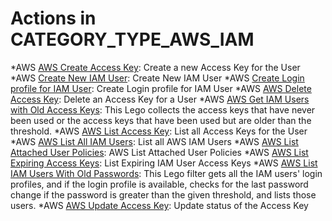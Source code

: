 # Actions in CATEGORY_TYPE_AWS_IAM
*AWS [AWS Create Access Key](https://github.com/unskript/Awesome-CloudOps-Automation/tree/master/AWS/legos/aws_create_access_key/aws_create_access_key.py): Create a new Access Key for the User
*AWS [Create New IAM User](https://github.com/unskript/Awesome-CloudOps-Automation/tree/master/AWS/legos/aws_create_iam_user/aws_create_iam_user.py): Create New IAM User
*AWS [Create Login profile for IAM User](https://github.com/unskript/Awesome-CloudOps-Automation/tree/master/AWS/legos/aws_create_user_login_profile/aws_create_user_login_profile.py): Create Login profile for IAM User
*AWS [AWS Delete Access Key](https://github.com/unskript/Awesome-CloudOps-Automation/tree/master/AWS/legos/aws_delete_access_key/aws_delete_access_key.py): Delete an Access Key for a User
*AWS [AWS Get IAM Users with Old Access Keys](https://github.com/unskript/Awesome-CloudOps-Automation/tree/master/AWS/legos/aws_get_users_with_old_access_keys/aws_get_users_with_old_access_keys.py): This Lego collects the access keys that have never been used or the access keys that have been used but are older than the threshold.
*AWS [AWS List Access Key](https://github.com/unskript/Awesome-CloudOps-Automation/tree/master/AWS/legos/aws_list_access_keys/aws_list_access_keys.py): List all Access Keys for the User
*AWS [AWS List All IAM Users](https://github.com/unskript/Awesome-CloudOps-Automation/tree/master/AWS/legos/aws_list_all_iam_users/aws_list_all_iam_users.py): List all AWS IAM Users
*AWS [AWS List Attached User Policies](https://github.com/unskript/Awesome-CloudOps-Automation/tree/master/AWS/legos/aws_list_attached_user_policies/aws_list_attached_user_policies.py): AWS List Attached User Policies
*AWS [AWS List Expiring Access Keys](https://github.com/unskript/Awesome-CloudOps-Automation/tree/master/AWS/legos/aws_list_expiring_access_keys/aws_list_expiring_access_keys.py): List Expiring IAM User Access Keys
*AWS [AWS List IAM Users With Old Passwords](https://github.com/unskript/Awesome-CloudOps-Automation/tree/master/AWS/legos/aws_list_users_with_old_passwords/aws_list_users_with_old_passwords.py): This Lego filter gets all the IAM users' login profiles, and if the login profile is available, checks for the last password change if the password is greater than the given threshold, and lists those users.
*AWS [AWS Update Access Key](https://github.com/unskript/Awesome-CloudOps-Automation/tree/master/AWS/legos/aws_update_access_key/aws_update_access_key.py): Update status of the Access Key
